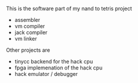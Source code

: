 This is the software part of my nand to tetris project
- assembler
- vm compiler
- jack compiler
- vm linker

Other projects are 
- tinycc backend for the hack cpu
- fpga implemenation of the hack cpu
- hack emulator / debugger
